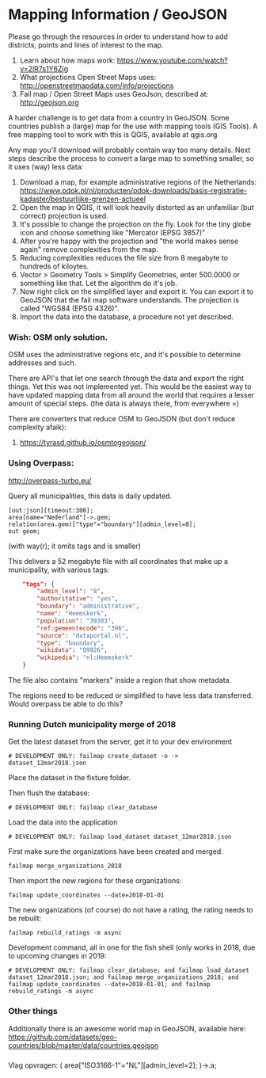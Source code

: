 Mapping Information / GeoJSON
=============================
Please go through the resources in order to understand how to add
districts, points and lines of interest to the map.

1. Learn about how maps work: https://www.youtube.com/watch?v=2lR7s1Y6Zig
2. What projections Open Street Maps uses: http://openstreetmapdata.com/info/projections
3. Fail map / Open Street Maps uses GeoJson, described at: http://geojson.org

A harder challenge is to get data from a country in GeoJSON. Some
countries publish a (large) map for the use with mapping tools (GIS
Tools). A free mapping tool to work with this is QGIS, available at
qgis.org

Any map you'll download will probably contain way too many details.
Next steps describe the process to convert a large map to something
smaller, so it uses (way) less data:

1. Download a map, for example administrative regions of the
Netherlands: https://www.pdok.nl/nl/producten/pdok-downloads/basis-registratie-kadaster/bestuurlijke-grenzen-actueel
2. Open the map in QGIS, it will look heavily distorted as an
unfamiliar (but correct) projection is used.
3. It's possible to change the projection on the fly. Look for the
tiny globe icon and choose something like "Mercator (EPSG 3857)"
4. After you're happy with the projection and "the world makes sense
again" remove complexities from the map.
5. Reducing complexities reduces the file size from 8 megabyte to
hundreds of kiloytes.
6. Vector > Geometry Tools > Simplify Geometries, enter 500.0000 or
something like that. Let the algorithm do it's job.
7. Now right click on the simplified layer and export it. You can
export it to GeoJSON that the fail map software understands. The
projection is called "WGS84 (EPSG 4326)".
8. Import the data into the database, a procedure not yet described.

### Wish: OSM only solution.
OSM uses the administrative regions etc, and it's possible to determine
addresses and such.

There are API's that let one search through the data and export the
right things. Yet this was not implemented yet. This would be the
easiest way to have updated mapping data from all around the world that
requires a lesser amount of special steps. (the data is always there,
from everywhere =)

There are converters that reduce OSM to GeoJSON (but don't reduce
complexity afaik):
1. https://tyrasd.github.io/osmtogeojson/

### Using Overpass:
http://overpass-turbo.eu/

Query all municipalities, this data is daily updated.

```overpass
[out:json][timeout:300];
area[name="Nederland"]->.gem;
relation(area.gem)["type"="boundary"][admin_level=8];
out geom;
```

(with way(r); it omits tags and is smaller)

This delivers a 52 megabyte file with all coordinates that make up a
municipality, with various tags:

```json
    "tags": {
        "admin_level": "8",
        "authoritative": "yes",
        "boundary": "administrative",
        "name": "Heemskerk",
        "population": "39303",
        "ref:gemeentecode": "396",
        "source": "dataportal.nl",
        "type": "boundary",
        "wikidata": "Q9926",
        "wikipedia": "nl:Heemskerk"
    }
```

The file also contains "markers" inside a region that show metadata.

The regions need to be reduced or simplified to have less data transferred.
Would overpass be able to do this?


### Running Dutch municipality merge of 2018
Get the latest dataset from the server, get it to your dev environment

```
# DEVELOPMENT ONLY: failmap create_dataset -o -> dataset_12mar2018.json
```

Place the dataset in the fixture folder.

Then flush the database:
```
# DEVELOPMENT ONLY: failmap clear_database
```

Load the data into the application
```
# DEVELOPMENT ONLY: failmap load_dataset dataset_12mar2018.json
```

First make sure the organizations have been created and merged.
```
failmap merge_organizations_2018
```

Then import the new regions for these organizations:
```
failmap update_coordinates --date=2018-01-01
```

The new organizations (of course) do not have a rating, the rating needs to be rebuilt:
```
failmap rebuild_ratings -m async
```

Development command, all in one for the fish shell (only works in 2018, due to upcoming changes in 2019:
```
# DEVELOPMENT ONLY: failmap clear_database; and failmap load_dataset dataset_12mar2018.json; and failmap merge_organizations_2018; and failmap update_coordinates --date=2018-01-01; and failmap rebuild_ratings -m async
```

### Other things
Additionally there is an awesome world map in GeoJSON, available here:
https://github.com/datasets/geo-countries/blob/master/data/countries.geojson



###
Vlag opvragen:
( area["ISO3166-1"="NL"][admin_level=2]; )->.a;
